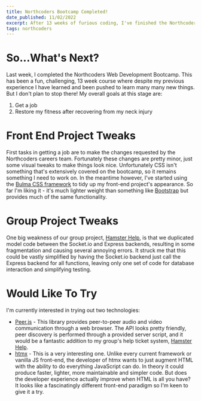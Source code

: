 ```yaml
---
title: Northcoders Bootcamp Completed!
date_published: 11/02/2022
excerpt: After 13 weeks of furious coding, I've finished the Northcoders Web Development Bootcamp. So what's next?
tags: northcoders
---
```


# So...What's Next?

Last week, I completed the Northcoders Web Development Bootcamp. This has been a fun, challenging, 13 week course where despite my previous experience I have learned and been pushed to learn many many new things. But I don't plan to stop there! My overall goals at this stage are:

1. Get a job
2. Restore my fitness after recovering from my neck injury

# Front End Project Tweaks

First tasks in getting a job are to make the changes requested by the Northcoders careers team. Fortunately these changes are pretty minor, just some visual tweaks to make things look nice. Unfortunately CSS isn't something that's extensively covered on the bootcamp, so it remains something I need to work on. In the meantime however, I've started using the [Bulma CSS framework](https://bulma.io/) to tidy up my front-end project's appearance. So far I'm liking it - it's much lighter weight than something like [Bootstrap](https://getbootstrap.com/) but provides much of the same functionality.

# Group Project Tweaks

One big weakness of our group project, [Hamster Help](https://hamster-help-fe.herokuapp.com), is that we duplicated model code between the Socket.io and Express backends, resulting in some fragmentation and causing several annoying errors. It struck me that this could be vastly simplified by having the Socket.io backend just call the Express backend for all functions, leaving only one set of code for database interaction and simplifying testing.

# Would Like To Try

I'm currently interested in trying out two technologies:

- [Peer.js](https://peerjs.com/) - This library provides peer-to-peer audio and video communication through a web browser. The API looks pretty friendly, peer discovery is performed through a provided server script, and it would be a fantastic addition to my group's help ticket system, [Hamster Help](https://hamster-help-fe.herokuapp.com).
- [htmx](https://htmx.org/) - This is a very interesting one. Unlike every current framework or vanilla JS front-end, the developer of htmx wants to just augment HTML with the ability to do everything JavaScript can do. In theory it could produce faster, lighter, more maintainable and simpler code. But does the developer experience actually improve when HTML is all you have? It looks like a fascinatingly different front-end paradigm so I'm keen to give it a try.
